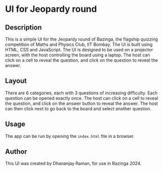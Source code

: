# UI for Jeopardy round
## Description
This is a simple UI for the Jeopardy round of Bazinga, the flagship quizzing competition of Maths and Physics Club, IIT Bombay. The UI is built using HTML, CSS and JavaScript. The UI is designed to be used on a projector screen, with the host controlling the board using a laptop. The host can click on a cell to reveal the question, and click on the question to reveal the answer.
## Layout
There are 6 categories, each with 3 questions of increasing difficulty. Each question can be opened exactly once. The host can click on a cell to reveal the question, and click on the answer button to reveal the answer. The host can then click next to go back to the board and select another question.
## Usage
The app can be run by opening the `index.html` file in a browser.
## Author
This UI was created by Dhananjay Raman, for use in Bazinga 2024.